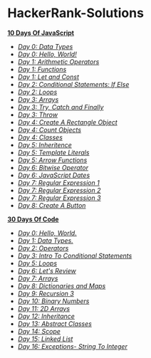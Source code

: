 # HackerRank-Solutions

**<a href="https://github.com/ShubhangiChaudhary/HackerRank-Solutions/tree/main/10DaysOfJavaScript">10 Days Of JavaScript</a>**

- *<a href="https://github.com/ShubhangiChaudhary/HackerRank-Solutions/blob/main/10DaysOfJavaScript/Day0_DataTypes.md">Day 0: Data Types</a>*
- *<a href="https://github.com/ShubhangiChaudhary/HackerRank-Solutions/blob/main/10DaysOfJavaScript/Day0_HelloWorld.md">Day 0: Hello, World!</a>*
- *<a href="https://github.com/ShubhangiChaudhary/HackerRank-Solutions/blob/main/10DaysOfJavaScript/Day1_ArithmeticOperators.md">Day 1: Arithmetic Operators</a>*
- *<a href="https://github.com/ShubhangiChaudhary/HackerRank-Solutions/blob/main/10DaysOfJavaScript/Day1_Functions.md">Day 1: Functions</a>*
- *<a href="https://github.com/ShubhangiChaudhary/HackerRank-Solutions/blob/main/10DaysOfJavaScript/Day1_LetAndConst.md">Day 1: Let and Const</a>*
- *<a href="https://github.com/ShubhangiChaudhary/HackerRank-Solutions/blob/main/10DaysOfJavaScript/Day2_ConditionalStatements_IfElse.md">Day 2: Conditional Statements: If Else</a>*
- *<a href="https://github.com/ShubhangiChaudhary/HackerRank-Solutions/blob/main/10DaysOfJavaScript/Day2_Loops.md">Day 2: Loops</a>*
- *<a href="https://github.com/ShubhangiChaudhary/HackerRank-Solutions/blob/main/10DaysOfJavaScript/Day3_Arrays.md">Day 3: Arrays</a>*
- *<a href="https://github.com/ShubhangiChaudhary/HackerRank-Solutions/blob/main/10DaysOfJavaScript/Day3_TryCatchFinally.md">Day 3: Try, Catch and Finally</a>*
- *<a href="">Day 3: Throw</a>*
- *<a href="https://github.com/ShubhangiChaudhary/HackerRank-Solutions/blob/main/10DaysOfJavaScript/Day4_CreateARectangle.md">Day 4: Create A Rectangle Object</a>*
- *<a href="https://github.com/ShubhangiChaudhary/HackerRank-Solutions/blob/main/10DaysOfJavaScript/Day4_CountObjects.md">Day 4: Count Objects</a>*
- *<a href="https://github.com/ShubhangiChaudhary/HackerRank-Solutions/blob/main/10DaysOfJavaScript/Day4_Classes.md">Day 4: Classes</a>*
- *<a href="https://github.com/ShubhangiChaudhary/HackerRank-Solutions/blob/main/10DaysOfJavaScript/Day5_Inheritence.md">Day 5: Inheritence</a>*
- *<a href="https://github.com/ShubhangiChaudhary/HackerRank-Solutions/blob/main/10DaysOfJavaScript/Day5_TemplateLiterals.md">Day 5: Template Literals</a>*
- *<a href="https://github.com/ShubhangiChaudhary/HackerRank-Solutions/blob/main/10DaysOfJavaScript/Day5_ArrowFunctions.md">Day 5: Arrow Functions</a>*
- *<a href="https://github.com/ShubhangiChaudhary/HackerRank-Solutions/blob/main/10DaysOfJavaScript/Day6_BitwiseOperators.md">Day 6: Bitwise Operator</a>*
- *<a href="https://github.com/ShubhangiChaudhary/HackerRank-Solutions/blob/main/10DaysOfJavaScript/Day6_JavaScriptDates.md">Day 6: JavaScript Dates</a>*
- *<a href="https://github.com/ShubhangiChaudhary/HackerRank-Solutions/blob/main/10DaysOfJavaScript/Day7_RegularExpression1.md">Day 7: Regular Expression 1</a>*
- *<a href="https://github.com/ShubhangiChaudhary/HackerRank-Solutions/blob/main/10DaysOfJavaScript/Day7_RegularExpression2.md">Day 7: Regular Expression 2</a>*
- *<a href="https://github.com/ShubhangiChaudhary/HackerRank-Solutions/blob/main/10DaysOfJavaScript/Day7_RegularExpression3.md">Day 7: Regular Expression 3</a>*
- *<a href="https://github.com/ShubhangiChaudhary/HackerRank-Solutions/blob/main/10DaysOfJavaScript/Day8_CrerateAButton.md">Day 8: Create A Button</a>*


**<a href="https://github.com/ShubhangiChaudhary/HackerRank-Solutions/tree/main/30DaysOfCode">30 Days Of Code</a>**

- *<a href="https://github.com/ShubhangiChaudhary/HackerRank-Solutions/blob/main/30DaysOfCode/Day0_HelloWorld.md">Day 0: Hello, World.</a>*
- *<a href="https://github.com/ShubhangiChaudhary/HackerRank-Solutions/blob/main/30DaysOfCode/Day1_DataTypes.md">Day 1: Data Types.</a>*
- *<a href="https://github.com/ShubhangiChaudhary/HackerRank-Solutions/blob/main/30DaysOfCode/Day2_Operators.md">Day 2: Operators</a>*
- *<a href="https://github.com/ShubhangiChaudhary/HackerRank-Solutions/blob/main/30DaysOfCode/Day3_IntroToConditionalStatements.md">Day 3: Intro To Conditional Statements</a>*
- *<a href="https://github.com/ShubhangiChaudhary/HackerRank-Solutions/blob/main/30DaysOfCode/Day5_Loops..md">Day 5: Loops</a>*
- *<a href="https://github.com/ShubhangiChaudhary/HackerRank-Solutions/blob/main/30DaysOfCode/Day6_LetsReview.md">Day 6: Let's Review</a>*
- *<a href="https://github.com/ShubhangiChaudhary/HackerRank-Solutions/blob/main/30DaysOfCode/Day7_Arrays.md">Day 7: Arrays</a>*
- *<a href="https://github.com/ShubhangiChaudhary/HackerRank-Solutions/blob/main/30DaysOfCode/Day8_DictionariesAndMaps.md">Day 8: Dictionaries and Maps</a>*
- *<a href="https://github.com/ShubhangiChaudhary/HackerRank-Solutions/blob/main/30DaysOfCode/Day9_Recursion3.md">Day 9: Recursion 3</a>*
- *<a href="https://github.com/ShubhangiChaudhary/HackerRank-Solutions/blob/main/30DaysOfCode/Day10_BinaryNumbers.md">Day 10: Binary Numbers</a>*
- *<a href="https://github.com/ShubhangiChaudhary/HackerRank-Solutions/blob/main/30DaysOfCode/Day11_2DArrays.md">Day 11: 2D Arrays</a>*
- *<a href="https://github.com/ShubhangiChaudhary/HackerRank-Solutions/blob/main/30DaysOfCode/Day12_Inheritance.md">Day 12: Inheritance</a>*
- *<a href="https://github.com/ShubhangiChaudhary/HackerRank-Solutions/blob/main/30DaysOfCode/Day13_AbstractClasses.md">Day 13: Abstract Classes</a>*
- *<a href="https://github.com/ShubhangiChaudhary/HackerRank-Solutions/blob/main/30DaysOfCode/Day14_Scope.md">Day 14: Scope</a>*
- *<a href="https://github.com/ShubhangiChaudhary/HackerRank-Solutions/blob/main/30DaysOfCode/Day15_LinkedList.md">Day 15: Linked List</a>*
- *<a href="https://github.com/ShubhangiChaudhary/HackerRank-Solutions/blob/main/30DaysOfCode/Day16_Exceptions-StringtoInteger.md">Day 16: Exceptions- String To Integer</a>*


